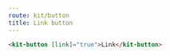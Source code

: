 ```yaml
---
route: kit/button
title: Link button
---
```


```html
<kit-button [link]="true">Link</kit-button>
```
